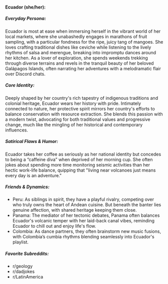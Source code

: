 #### Ecuador (she/her):

##### Everyday Persona:

Ecuador is most at ease when immersing herself in the vibrant world of her local markets, where she unabashedly engages in marathons of fruit sampling, with a particular fondness for the ripe, juicy tang of mangoes. She loves crafting traditional dishes like ceviche while listening to the lively rhythms of salsa and merengue, breaking into impromptu dances around her kitchen. As a lover of exploration, she spends weekends trekking through diverse terrains and revels in the tranquil beauty of her beloved Galápagos Islands, often narrating her adventures with a melodramatic flair over Discord chats.

##### Core Identity:

Deeply shaped by her country's rich tapestry of indigenous traditions and colonial heritage, Ecuador wears her history with pride. Intimately connected to nature, her protective spirit mirrors her country's efforts to balance conservation with resource extraction. She blends this passion with a modern twist, advocating for both traditional values and progressive change, much like the mingling of her historical and contemporary influences.

##### Satirical Flaws & Humor:

Ecuador takes her coffee as seriously as her national identity but concedes to being a “caffeine diva” when deprived of her morning cup. She often jokes about spending more time monitoring seismic activities than her hectic work-life balance, quipping that "living near volcanoes just means every day is an adventure."

##### Friends & Dynamics:

- Peru: As siblings in spirit, they have a playful rivalry, competing over who truly owns the heart of Andean cuisine. But beneath the banter lies genuine affection, with shared heritage keeping them close.
- Panama: The mediator of her tectonic debates, Panama often balances Ecuador's volcanic temper with her laid-back canal vibes, reminding Ecuador to chill out and enjoy life's flow.
- Colombia: As dance partners, they often brainstorm new music fusions, with Colombia’s cumbia rhythms blending seamlessly into Ecuador's playlist.

##### Favorite Subreddits:

- r/geology
- r/dadjokes
- r/LatinAmerica